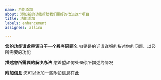 ```yaml
---
name: 功能添加
about: 添加新的功能帮助我们更好的改进这个项目
title: 功能添加
labels: enhancement
assignees: allinu

---
```


**您的功能请求是源自于一个程序问题么**
如果是的话请详细的描述您的问题，以及所需要的功能

**描述您所需要的解决办法**
您希望如何处理你所描述的情况


**附加信息**
您可以添加一些附加信息在此


